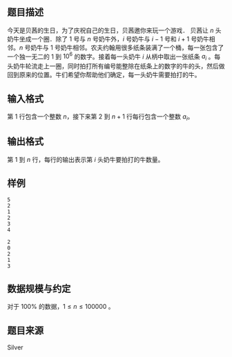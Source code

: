 ## 题目描述

今天是贝茜的生日，为了庆祝自己的生日，贝茜邀你来玩一个游戏． 贝茜让 $n$ 头奶牛坐成一个圈．除了 $1$ 号与 $n$ 号奶牛外，$i$ 号奶牛与 $i - 1$ 号和 $i + 1$ 号奶牛相邻。$n$ 号奶牛与 $1$ 号奶牛相邻。农夫约翰用很多纸条装满了一个桶，每一张包含了一个独一无二的 $1$ 到 $10^6$ 的数字。接着每一头奶牛 $i$ 从柄中取出一张纸条 $a_{i}$ 。每头奶牛轮流走上一圈，同时拍打所有编号能整除在纸条上的数字的牛的头，然后做回到原来的位置。牛们希望你帮助他们确定，每一头奶牛需要拍打的牛。

## 输入格式

第 $1$ 行包含一个整数 $n$，接下来第 $2$ 到 $n + 1$ 行每行包含一个整数 $a_{i}$。

## 输出格式

第 $1$ 到 $n$ 行，每行的输出表示第 $i$ 头奶牛要拍打的牛数量。

## 样例

```input1
5 
2
1
2
3
4
```

```output1
2
0
2
1
3
```



## 数据规模与约定

对于 $100\%$ 的数据，$1 \leq n \leq 100000$ 。

## 题目来源

Silver